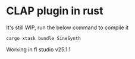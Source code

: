 # CLAP plugin in rust

It's still WIP, run the below command to compile it

```cargo xtask bundle SineSynth```

Working in fl studio v25.1.1